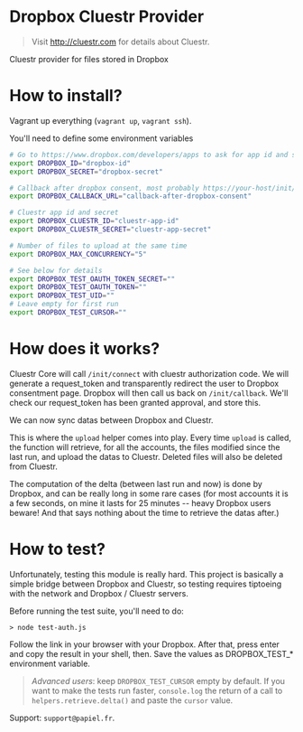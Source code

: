# Dropbox Cluestr Provider
> Visit http://cluestr.com for details about Cluestr.

Cluestr provider for files stored in Dropbox

# How to install?
Vagrant up everything (`vagrant up`, `vagrant ssh`).

You'll need to define some environment variables

```bash
# Go to https://www.dropbox.com/developers/apps to ask for app id and secret
export DROPBOX_ID="dropbox-id"
export DROPBOX_SECRET="dropbox-secret"

# Callback after dropbox consent, most probably https://your-host/init/callback
export DROPBOX_CALLBACK_URL="callback-after-dropbox-consent"

# Cluestr app id and secret
export DROPBOX_CLUESTR_ID="cluestr-app-id"
export DROPBOX_CLUESTR_SECRET="cluestr-app-secret"

# Number of files to upload at the same time
export DROPBOX_MAX_CONCURRENCY="5"

# See below for details
export DROPBOX_TEST_OAUTH_TOKEN_SECRET=""
export DROPBOX_TEST_OAUTH_TOKEN=""
export DROPBOX_TEST_UID=""
# Leave empty for first run
export DROPBOX_TEST_CURSOR=""
```

# How does it works?
Cluestr Core will call `/init/connect` with cluestr authorization code. We will generate a request_token and transparently redirect the user to Dropbox consentment page.
Dropbox will then call us back on `/init/callback`. We'll check our request_token has been granted approval, and store this.

We can now sync datas between Dropbox and Cluestr.

This is where the `upload` helper comes into play.
Every time `upload` is called, the function will retrieve, for all the accounts, the files modified since the last run, and upload the datas to Cluestr.
Deleted files will also be deleted from Cluestr.

The computation of the delta (between last run and now) is done by Dropbox, and can be really long in some rare cases (for most accounts it is a few seconds, on mine it lasts for 25 minutes -- heavy Dropbox users beware! And that says nothing about the time to retrieve the datas after.)

# How to test?
Unfortunately, testing this module is really hard.
This project is basically a simple bridge between Dropbox and Cluestr, so testing requires tiptoeing with the network and Dropbox / Cluestr servers.

Before running the test suite, you'll need to do:

```
> node test-auth.js
```

Follow the link in your browser with your Dropbox.
After that, press enter and copy the result in your shell, then. Save the values as DROPBOX_TEST_* environment variable.

> *Advanced users*: keep `DROPBOX_TEST_CURSOR` empty by default. If you want to make the tests run faster, `console.log` the return of a call to `helpers.retrieve.delta()` and paste the `cursor` value.

Support: `support@papiel.fr`.
